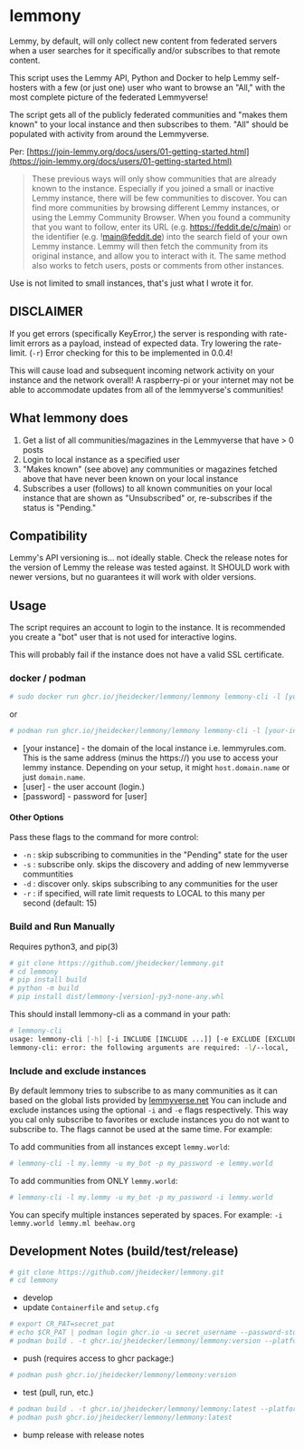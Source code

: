 
# lemmony

Lemmy, by default, will only collect new content from federated servers when a user searches for it specifically and/or subscribes to that remote content.

This script uses the Lemmy API, Python and Docker to help Lemmy self-hosters with a few (or just one) user who want to browse an "All," with the most complete picture of the federated Lemmyverse!

The script gets all of the publicly federated communities and "makes them known" to your local instance and then subscribes to them. "All" should be populated with activity from around the Lemmyverse.

Per: [https://join-lemmy.org/docs/users/01-getting-started.html](https://join-lemmy.org/docs/users/01-getting-started.html)

> These previous ways will only show communities that are already known to the instance. Especially if you joined a small or inactive Lemmy instance, there will be few communities to discover. You can find more communities by browsing different Lemmy instances, or using the Lemmy Community Browser. When you found a community that you want to follow, enter its URL (e.g. https://feddit.de/c/main) or the identifier (e.g. !main@feddit.de) into the search field of your own Lemmy instance. Lemmy will then fetch the community from its original instance, and allow you to interact with it. The same method also works to fetch users, posts or comments from other instances.

Use is not limited to small instances, that's just what I wrote it for.

## DISCLAIMER

If you get errors (specifically KeyError,) the server is responding with rate-limit errors as a payload, instead of expected data. Try lowering the rate-limit. (`-r`)
Error checking for this to be implemented in 0.0.4!

This will cause load and subsequent incoming network activity on your instance and the network overall! A raspberry-pi or your internet may not be able to accommodate updates from all of the lemmyverse's communities!

## What lemmony does

1. Get a list of all communities/magazines in the Lemmyverse that have > 0 posts
2. Login to local instance as a specified user
3. "Makes known" (see above) any communities or magazines fetched above that have never been known on your local instance
4. Subscribes a user (follows) to all known communities on your local instance that are shown as "Unsubscribed" or, re-subscribes if the status is "Pending."

## Compatibility

Lemmy's API versioning is... not ideally stable. Check the release notes for the version of Lemmy the release was tested against. It SHOULD work with newer versions, but no guarantees it will work with older versions.

## Usage

The script requires an account to login to the instance. It is recommended you create a "bot" user that is not used for interactive logins.

This will probably fail if the instance does not have a valid SSL certificate.

### docker / podman

```bash
# sudo docker run ghcr.io/jheidecker/lemmony/lemmony lemmony-cli -l [your-instance] -u [username] -p [password]
```

or

```bash
# podman run ghcr.io/jheidecker/lemmony/lemmony lemmony-cli -l [your-instance] -u [username] -p [password] 
```

- [your instance] - the domain of the local instance i.e. lemmyrules.com. This is the same address (minus the https://) you use to access your lemmy instance. Depending on your setup, it might `host.domain.name` or just `domain.name`.
- [user] - the user account (login.)
- [password] - password for [user]

#### Other Options

Pass these flags to the command for more control:

- `-n` : skip subscribing to communities in the "Pending" state for the user
- `-s` : subscribe only. skips the discovery and adding of new lemmyverse communtities
- `-d` : discover only. skips subscribing to any communities for the user
- `-r` : if specified, will rate limit requests to LOCAL to this many per second (default: 15)

### Build and Run Manually

Requires python3, and pip(3)

```bash
# git clone https://github.com/jheidecker/lemmony.git
# cd lemmony
# pip install build
# python -m build
# pip install dist/lemmony-[version]-py3-none-any.whl
```

This should install lemmony-cli as a command in your path:

```bash
# lemmony-cli
usage: lemmony-cli [-h] [-i INCLUDE [INCLUDE ...]] [-e EXCLUDE [EXCLUDE ...]] -l LOCAL -u USERNAME -p PASSWORD
lemmony-cli: error: the following arguments are required: -l/--local, -u/--username, -p/--password
```

### Include and exclude instances

By default lemmony tries to subscribe to as many communities as it can based on the global lists provided by [lemmyverse.net](lemmyverse.net) You can include and exclude instances using the optional `-i` and `-e` flags respectively. This way you cal only subscribe to favorites or exclude instances you do not want to subscribe to. The flags cannot be used at the same time. For example:

To add communities from all instances except `lemmy.world`:

```bash
# lemmony-cli -l my.lemmy -u my_bot -p my_password -e lemmy.world
```

To add communities from ONLY `lemmy.world`:

```bash
# lemmony-cli -l my.lemmy -u my_bot -p my_password -i lemmy.world
```

You can specify multiple instances seperated by spaces. For example: `-i lemmy.world lemmy.ml beehaw.org`

## Development Notes (build/test/release)

```bash
# git clone https://github.com/jheidecker/lemmony.git
# cd lemmony
```

- develop
- update `Containerfile` and `setup.cfg`

```bash
# export CR_PAT=secret_pat
# echo $CR_PAT | podman login ghcr.io -u secret_username --password-stdin
# podman build . -t ghcr.io/jheidecker/lemmony/lemmony:version --platform linux/amd64,linux/arm64
```

- push (requires access to ghcr package:)

```bash
# podman push ghcr.io/jheidecker/lemmony/lemmony:version
```

- test (pull, run, etc.)

```bash
# podman build . -t ghcr.io/jheidecker/lemmony/lemmony:latest --platform linux/amd64,linux/arm64
# podman push ghcr.io/jheidecker/lemmony/lemmony:latest
```

- bump release with release notes
